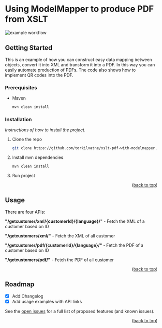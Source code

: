 # Using ModelMapper to produce PDF from XSLT
<div id="top"></div>

![example workflow](https://github.com/torkilvatne/xslt-pdf-with-modelmapper/actions/workflows/maven.yml/badge.svg)

<!-- GETTING STARTED -->
## Getting Started

This is an example of how you can construct easy data mapping between objects, convert it into XML and transform it into a PDF.
In this way you can easily automate production of PDFs. The code also shows how to implement QR codes into the PDF.

### Prerequisites

* Maven
  ```sh
  mvn clean install
  ```

### Installation

_Instructions of how to install the project._

1. Clone the repo
   ```sh
   git clone https://github.com/torkilvatne/xslt-pdf-with-modelmapper.git
   ```
2. Install mvn dependencies
   ```sh
   mvn clean install
   ```
3. Run project

<p align="right">(<a href="#top">back to top</a>)</p>



<!-- USAGE EXAMPLES -->
## Usage

There are four APIs:

**"/getcustomer/xml/{customerId}/{language}/"** - Fetch the XML of a customer based on ID

**"/getcustomers/xml/"** - Fetch the XML of all customer

**"/getcustomer/pdf/{customerId}/{language}/"** - Fetch the PDF of a customer based on ID

**"/getcustomers/pdf/"** - Fetch the PDF of all customer

<p align="right">(<a href="#top">back to top</a>)</p>

<!-- ROADMAP -->
## Roadmap

- [x] Add Changelog
- [x] Add usage examples with API links

See the [open issues](https://github.com/torkilvatne/xslt-pdf-with-modelmapper/issues) for a full list of proposed features (and known issues).

<p align="right">(<a href="#top">back to top</a>)</p>

